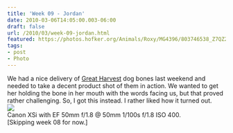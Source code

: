 ```yaml
---
title: 'Week 09 - Jordan'
date: 2010-03-06T14:05:00.003-06:00
draft: false
url: /2010/03/week-09-jordan.html
featured: https://photos.hofker.org/Animals/Roxy/MG4396/803746538_Z7QZ2-L.jpg
tags: 
- post
- Photo
---
```


We had a nice delivery of [Great Harvest](https://www.greatharvestbreadomaha.com/) dog bones last weekend and needed to take a decent product shot of them in action. We wanted to get her holding the bone in her mouth with the words facing us, but that proved rather challenging. So, I got this instead. I rather liked how it turned out.  
[![](https://photos.hofker.org/Animals/Roxy/MG4396/803746538_Z7QZ2-L.jpg)](https://photos.hofker.org/Animals/Roxy/10041621_LJPAb#803746538_Z7QZ2-A-LB)  
Canon XSi with EF 50mm f/1.8 @ 50mm 1/100s f/1.8 ISO 400.  
\[Skipping week 08 for now.\]